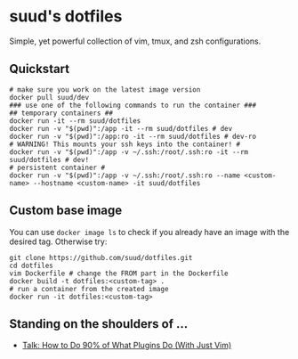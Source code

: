 # suud's dotfiles
Simple, yet powerful collection of vim, tmux, and zsh configurations.

## Quickstart
```
# make sure you work on the latest image version
docker pull suud/dev 
### use one of the following commands to run the container ###
## temporary containers ##
docker run -it --rm suud/dotfiles
docker run -v "$(pwd)":/app -it --rm suud/dotfiles # dev
docker run -v "$(pwd)":/app:ro -it --rm suud/dotfiles # dev-ro
# WARNING! This mounts your ssh keys into the container! #
docker run -v "$(pwd)":/app -v ~/.ssh:/root/.ssh:ro -it --rm suud/dotfiles # dev!
# persistent container #
docker run -v "$(pwd)":/app -v ~/.ssh:/root/.ssh:ro --name <custom-name> --hostname <custom-name> -it suud/dotfiles
```


## Custom base image
You can use `docker image ls` to check if you already have an image with the
desired tag. Otherwise try:

```
git clone https://github.com/suud/dotfiles.git
cd dotfiles
vim Dockerfile # change the FROM part in the Dockerfile
docker build -t dotfiles:<custom-tag> .
# run a container from the created image
docker run -it dotfiles:<custom-tag>
```

## Standing on the shoulders of ...
- [Talk: How to Do 90% of What Plugins Do (With Just Vim)](https://youtu.be/XA2WjJbmmoM)
